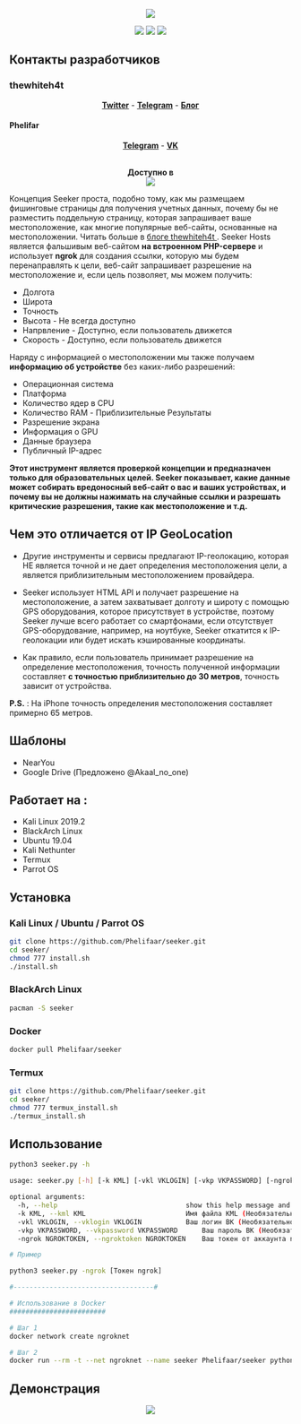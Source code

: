 <p align="center"><img src="https://i.imgur.com/jo1qA2K.png"></p>

<p align="center">
<img src="https://img.shields.io/badge/Docker-✔-black.svg?style=plastic">
<img src="https://img.shields.io/badge/Python-3-blue.svg?style=plastic">
<img src="https://img.shields.io/badge/Translated_on-Russian-darkgreen.svg?style=plastic">	
</p>

## Контакты разработчиков

### thewhiteh4t

<p align="center">
  <a href="https://twitter.com/thewhiteh4t"><b>Twitter</b></a>
  <span> - </span>
  <a href="https://t.me/thewhiteh4t"><b>Telegram</b></a>
  <span> - </span>
  <a href="https://thewhiteh4t.github.io"><b>Блог</b></a>
</p>

#### Phelifar

<p align="center">
  <a href="https://t.me/phelifar"><b>Telegram</b></a>
  <span> - </span>
  <a href="https://vk.com/phelifar"><b>VK</b></a>
</p>

<p align="center">
  <br>
  <b>Доступно в</b>
  <br>
  <img src="https://i.imgur.com/1wJVDV5.png">
</p>

Концепция Seeker проста, подобно тому, как мы размещаем фишинговые страницы для получения учетных данных, почему бы не разместить поддельную страницу, которая запрашивает ваше местоположение, как многие популярные веб-сайты, основанные на местоположении. Читать больше в <a href="https://thewhiteh4t.github.io">  блоге thewhiteh4t </a>. Seeker Hosts является фальшивым веб-сайтом **на встроенном PHP-сервере** и использует **ngrok** для создания ссылки, которую мы будем перенаправлять к цели, веб-сайт запрашивает разрешение на местоположение и, если цель позволяет, мы можем получить:

* Долгота
* Широта
* Точность
* Высота - Не всегда доступно
* Напрвление - Доступно, если пользователь движется
* Скорость - Доступно, если пользователь движется

Наряду с информацией о местоположении мы также получаем **информацию об устройстве** без каких-либо разрешений:

* Операционная система
* Платформа
* Количество ядер в CPU
* Количество RAM - Приблизительные Результаты
* Разрешение экрана
* Информация о GPU
* Данные браузера
* Публичный IP-адрес

**Этот инструмент является проверкой концепции и предназначен только для образовательных целей. Seeker показывает, какие данные может собирать вредоносный веб-сайт о вас и ваших устройствах, и почему вы не должны нажимать на случайные ссылки и разрешать критические разрешения, такие как местоположение и т.д.**

## Чем это отличается от IP GeoLocation

* Другие инструменты и сервисы предлагают IP-геолокацию, которая НЕ является точной и не дает определения местоположения цели, а является приблизительным местоположением провайдера.

* Seeker использует HTML API и получает разрешение на местоположение, а затем захватывает долготу и широту с помощью GPS оборудования, которое присутствует в устройстве, поэтому Seeker лучше всего работает со смартфонами, если отсутствует GPS-оборудование, например, на ноутбуке, Seeker откатится к IP-геолокации или будет искать кэшированные координаты.

* Как правило, если пользователь принимает разрешение на определение местоположения, точность полученной информации составляет **с точностью приблизительно до 30 метров**, точность зависит от устройства.

**P.S.** : На iPhone точность определения местоположения составляет примерно 65 метров.

## Шаблоны
* NearYou
* Google Drive (Предложено @Akaal_no_one)

## Работает на :

* Kali Linux 2019.2
* BlackArch Linux
* Ubuntu 19.04
* Kali Nethunter
* Termux
* Parrot OS

## Установка

### Kali Linux / Ubuntu / Parrot OS

```bash
git clone https://github.com/Phelifaar/seeker.git
cd seeker/
chmod 777 install.sh
./install.sh
```

### BlackArch Linux

```bash
pacman -S seeker
```

### Docker

```bash
docker pull Phelifaar/seeker
```

### Termux

```bash
git clone https://github.com/Phelifaar/seeker.git
cd seeker/
chmod 777 termux_install.sh
./termux_install.sh
```

## Использование

```bash
python3 seeker.py -h

usage: seeker.py [-h] [-k KML] [-vkl VKLOGIN] [-vkp VKPASSWORD] [-ngrok NGROKTOKEN]

optional arguments:
  -h, --help                              	show this help message and exit
  -k KML, --kml KML                       	Имя файла KML (Необязательно)
  -vkl VKLOGIN, --vklogin VKLOGIN         	Ваш логин ВК (Необязательно)
  -vkp VKPASSWORD, --vkpassword VKPASSWORD      Ваш пароль ВК (Необязательно)
  -ngrok NGROKTOKEN, --ngroktoken NGROKTOKEN  	Ваш токен от аккаунта ngrok

# Пример

python3 seeker.py -ngrok [Токен ngrok]

#-----------------------------------#

# Использование в Docker
########################

# Шаг 1
docker network create ngroknet

# Шаг 2
docker run --rm -t --net ngroknet --name seeker Phelifaar/seeker python3 seeker.py -ngrok [Токен ngrok]
```

## Демонстрация

<p align="center">
	<a href="https://www.youtube.com/watch?v=FEyAPjkJFrk"><img src="https://img.youtube.com/vi/FEyAPjkJFrk/3.jpg"></a>
</p>

